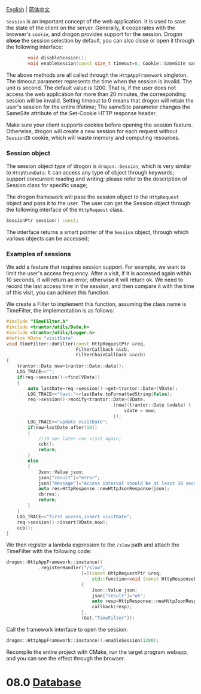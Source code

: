 [English](ENG-07-Session) | [简体中文](CHN-07-会话)

`Session` is an important concept of the web application. It is used to save the state of the client on the server. Generally, it cooperates with the browser's `cookie`, and drogon provides support for the session. Drogon **close** the session selection by default, you can also close or open it through the following interface:

```c++
        void disableSession();
        void enableSession(const size_t timeout=0, Cookie::SameSite sameSite=Cooie::SameSite::kNull);
```

The above methods are all called through the `HttpAppFramework` singleton. The timeout parameter represents the time when the session is invalid. The unit is second. The default value is 1200. That is, if the user does not access the web application for more than 20 minutes, the corresponding session will be invalid. Setting timeout to 0 means that drogon will retain the user's session for the entire lifetime;
The sameSite parameter changes the SameSite attribute of the Set-Cookie HTTP response header.

Make sure your client supports cookies before opening the session feature. Otherwise, drogon will create a new session for each request without `SessionID` cookie, which will waste memory and computing resources.

### Session object

The session object type of drogon is `drogon::Session`, which is very similar to `HttpViewData`. It can access any type of object through keywords; support concurrent reading and writing; please refer to the description of Session class for specific usage;

The drogon framework will pass the session object to the `HttpRequest` object and pass it to the user. The user can get the Session object through the following interface of the `HttpRequest` class.

```c++
SessionPtr session() const;
```

The interface returns a smart pointer of the `Session` object, through which various objects can be accessed;

### Examples of sessions

We add a feature that requires session support. For example, we want to limit the user's access frequency. After a visit, if it is accessed again within 10 seconds, it will return an error, otherwise it will return ok. We need to record the last access time in the session, and then compare it with the time of this visit, you can achieve this function.

We create a Filter to implement this function, assuming the class name is TimeFilter, the implementation is as follows:

```c++
#include "TimeFilter.h"
#include <trantor/utils/Date.h>
#include <trantor/utils/Logger.h>
#define VDate "visitDate"
void TimeFilter::doFilter(const HttpRequestPtr &req,
                          FilterCallback &&cb,
                          FilterChainCallback &&ccb)
{
    trantor::Date now=trantor::Date::date();
    LOG_TRACE<<"";
    if(req->session()->find(VDate))
    {
        auto lastDate=req->session()->get<trantor::Date>(VDate);
        LOG_TRACE<<"last:"<<lastDate.toFormattedString(false);
        req->session()->modify<trantor::Date>(VDate,
                                        [now](trantor::Date &vdate) {
                                            vdate = now;
                                        });
        LOG_TRACE<<"update visitDate";
        if(now>lastDate.after(10))
        {
            //10 sec later can visit again;
            ccb();
            return;
        }
        else
        {
            Json::Value json;
            json["result"]="error";
            json["message"]="Access interval should be at least 10 seconds";
            auto res=HttpResponse::newHttpJsonResponse(json);
            cb(res);
            return;
        }
    }
    LOG_TRACE<<"first access,insert visitDate";
    req->session()->insert(VDate,now);
    ccb();
}
```

We then register a lambda expression to the `/slow` path and attach the TimeFilter with the following code:

```c++
drogon::HttpAppFramework::instance()
            .registerHandler("/slow",
                            [=](const HttpRequestPtr &req,
                                std::function<void (const HttpResponsePtr &)> &&callback)
                            {
                                Json::Value json;
                                json["result"]="ok";
                                auto resp=HttpResponse::newHttpJsonResponse(json);
                                callback(resp);
                            },
                            {Get,"TimeFilter"});
```

Call the framework interface to open the session:

```c++
drogon::HttpAppFramework::instance().enableSession(1200);
```

Recompile the entire project with CMake, run the target program webapp, and you can see the effect through the browser.

# 08.0 [Database](ENG-08-0-Database-General)
